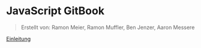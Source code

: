 # JavaScript GitBook

> Erstellt von: Ramon Meier, Ramon Muffler, Ben Jenzer, Aaron Messere


[Einleitung](EINLEITUNG.md)
